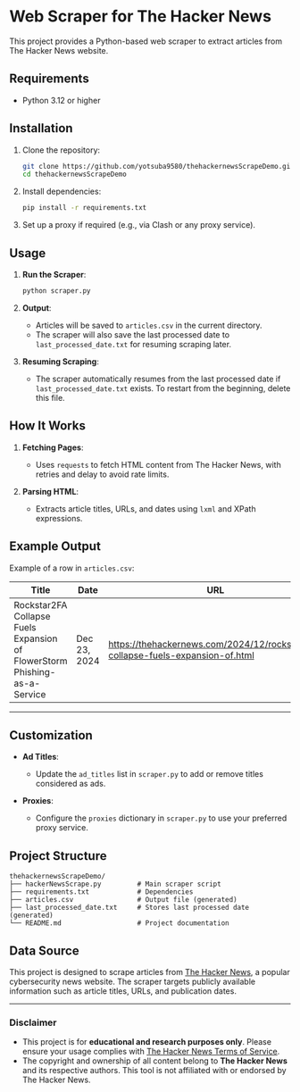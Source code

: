 # Web Scraper for The Hacker News

This project provides a Python-based web scraper to extract articles from The Hacker News website.

## Requirements

- Python 3.12 or higher

## Installation

1. Clone the repository:
    ```bash
    git clone https://github.com/yotsuba9580/thehackernewsScrapeDemo.git
    cd thehackernewsScrapeDemo
    ```

2. Install dependencies:
    ```bash
    pip install -r requirements.txt
    ```

3. Set up a proxy if required (e.g., via Clash or any proxy service).

## Usage

1. **Run the Scraper**:
    ```bash
    python scraper.py
    ```

2. **Output**:
    - Articles will be saved to `articles.csv` in the current directory.
    - The scraper will also save the last processed date to `last_processed_date.txt` for resuming scraping later.

3. **Resuming Scraping**:
    - The scraper automatically resumes from the last processed date if `last_processed_date.txt` exists. To restart from the beginning, delete this file.

## How It Works

1. **Fetching Pages**:
    - Uses `requests` to fetch HTML content from The Hacker News, with retries and delay to avoid rate limits.

2. **Parsing HTML**:
    - Extracts article titles, URLs, and dates using `lxml` and XPath expressions.
  
## Example Output

Example of a row in `articles.csv`:

| Title                                | Date       | URL                                                         |
|--------------------------------------|------------|-------------------------------------------------------------|
| Rockstar2FA Collapse Fuels Expansion of FlowerStorm Phishing-as-a-Service | Dec 23, 2024 | https://thehackernews.com/2024/12/rockstar2fa-collapse-fuels-expansion-of.html |

---

## Customization

- **Ad Titles**:
  - Update the `ad_titles` list in `scraper.py` to add or remove titles considered as ads.

- **Proxies**:
  - Configure the `proxies` dictionary in `scraper.py` to use your preferred proxy service.



## Project Structure

```plaintext
thehackernewsScrapeDemo/
├── hackerNewsScrape.py         # Main scraper script
├── requirements.txt            # Dependencies
├── articles.csv                # Output file (generated)
├── last_processed_date.txt     # Stores last processed date (generated)
└── README.md                   # Project documentation
```

## Data Source

This project is designed to scrape articles from [The Hacker News](https://thehackernews.com/), a popular cybersecurity news website. The scraper targets publicly available information such as article titles, URLs, and publication dates.

---

### Disclaimer

- This project is for **educational and research purposes only**. Please ensure your usage complies with [The Hacker News Terms of Service](https://thehackernews.com/).
- The copyright and ownership of all content belong to **The Hacker News** and its respective authors. This tool is not affiliated with or endorsed by The Hacker News.

